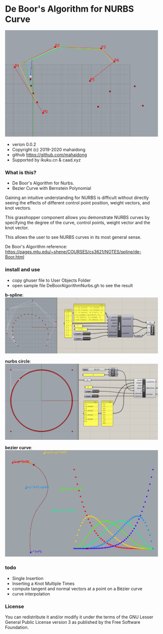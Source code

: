 # De Boor's Algorithm for NURBS Curve

![diagram](images/deboor-spline.gif)

* verion 0.0.2  
* Copyright (c) 2019-2020 mahaidong
* github https://github.com/mahaidong
* Supported by ikuku.cn & caad.xyz 

### What is this?

* De Boor's Algorithm for Nurbs.
* Bezier Curve with Bernstein Polynomial

Gaining an intuitive understanding for NURBS is difficult without directly seeing the effects of different control point position, weight vectors, and  knot vectors.

This grasshopper component allows you demonstrate NURBS curves by specifying the degree of the curve, control points, weight vector and the knot vector. 

This allows the user to see NURBS curves in its most general sense.

De Boor's Algorithm reference: https://pages.mtu.edu/~shene/COURSES/cs3621/NOTES/spline/de-Boor.html

### install and use

* copy ghuser file to User Objects Folder
* open sample file  DeBoorAlgorithmNurbs.gh to see the result

**b-spline**:  
![component](images/spline.png)

**nurbs circle**:  
![component](images/nurbsCircle.png)

**bezier curve**:  
![component](images/spline5.gif)

### todo

 * Single Insertion 
 * Inserting a Knot Multiple Times
 * compute tangent and normal vectors at a point on a Bézier curve
 * curve interpolation

### License

You can redistribute it and/or modify it under the terms of the GNU Lesser General Public License version 3 as published by the Free Software Foundation.
